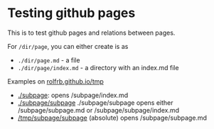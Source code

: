 # Testing github pages

This is to test github pages and relations between pages. 

For `/dir/page`, you can either create is as
* `./dir/page.md` - a file 
* `./dir/page/index.md` - a directory with an index.md file

Examples on [rolfrb.github.io/tmp](https://rolfrb.github.io/tmp)

* [./subpage](./subpage): opens /subpage/index.md
* [./subpage/subpage](./subpage/subpage) ./subpage/subpage opens either /subpage/subpage.md or /subpage/subpage/index.md
* [/tmp/subpage/subpage](/tmp/subpage/subpage) (absolute) opens /subpage/subpage.md

